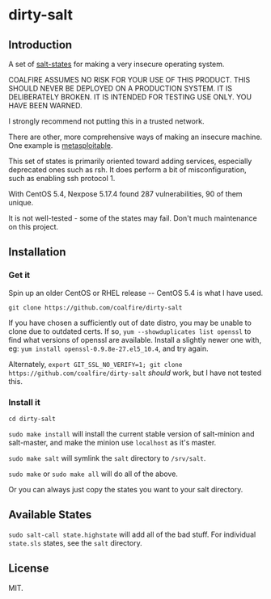 # dirty-salt

## Introduction

A set of [salt-states](https://docs.saltstack.com/en/latest/topics/index.html)
for making a very insecure operating system.

COALFIRE ASSUMES NO RISK FOR YOUR USE OF THIS PRODUCT.
THIS SHOULD NEVER BE DEPLOYED ON A PRODUCTION SYSTEM. 
IT IS DELIBERATELY BROKEN.
IT IS INTENDED FOR TESTING USE ONLY.
YOU HAVE BEEN WARNED.

I strongly recommend not putting this in a trusted network.

There are other, more comprehensive ways of making an insecure machine.
One example is 
[metasploitable](https://information.rapid7.com/metasploitable-download.html).

This set of states is primarily oriented toward adding services,
especially deprecated ones such as rsh.
It does perform a bit of misconfiguration,
such as enabling ssh protocol 1.

With CentOS 5.4, Nexpose 5.17.4 found 287 vulnerabilities, 90 of them unique.

It is not well-tested - some of the states may fail.
Don't much maintenance on this project.

## Installation

### Get it
Spin up an older CentOS or RHEL release -- CentOS 5.4 is what I have used.

`git clone https://github.com/coalfire/dirty-salt`

If you have chosen a sufficiently out of date distro, 
you may be unable to clone due to outdated certs. 
If so, `yum --showduplicates list openssl` to find what versions of openssl
are available. 
Install a slightly newer one with, eg:
`yum install openssl-0.9.8e-27.el5_10.4`,
and try again.

Alternately, 
`export GIT_SSL_NO_VERIFY=1; git clone https://github.com/coalfire/dirty-salt`
*should* work, but I have not tested this.

### Install it

`cd dirty-salt`

`sudo make install` will install the current stable version of salt-minion and
salt-master,
and make the minion use `localhost` as it's master.

`sudo make salt` will symlink the `salt` directory to `/srv/salt`.

`sudo make` or `sudo make all` will do all of the above.

Or you can always just copy the states you want to your salt directory.

## Available States

`sudo salt-call state.highstate` will add all of the bad stuff.
For individual `state.sls` states, see the `salt` directory.

## License
MIT.
